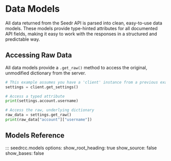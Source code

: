 # Data Models

All data returned from the Seedr API is parsed into clean, easy-to-use data models. These models provide type-hinted attributes for all documented API fields, making it easy to work with the responses in a structured and predictable way.

## Accessing Raw Data

All data models provide a `.get_raw()` method to access the original, unmodified dictionary from the server.

```python
# This example assumes you have a 'client' instance from a previous example
settings = client.get_settings()

# Access a typed attribute
print(settings.account.username)

# Access the raw, underlying dictionary
raw_data = settings.get_raw()
print(raw_data["account"]["username"]) 
```

## Models Reference

::: seedrcc.models
    options:
      show_root_heading: true
      show_source: false
      show_bases: false
